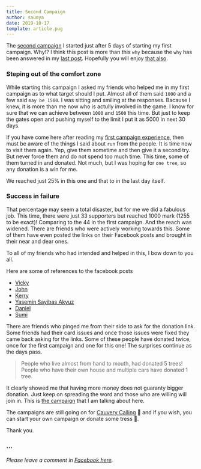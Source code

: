 ```yaml
---
title: Second Campaign
author: saumya
date: 2019-10-17
template: article.pug
---
```


The [second campaign][2] I started just after 5 days of starting my first campaign. Why!? I think this post is more than this `why` because the `why` has been answered in my [last post][1]. Hopefully you will enjoy [that also][1].

### Steping out of the comfort zone

While starting this campaign I asked my friends who helped me in my first campaign as to what target should I put. Almost all of them said `1000` and a few said `may be 1500`. I was sitting and smiling at the responses. Bacause I knew, it is more than me now who is actully involved in the game. I know for sure that we can achieve between `1000` and `1500` this time. But just to keep the gates open and pushing myself to the limit I put it as 5000 in next 30 days.

If you have come here after reading my [first campaign experience][1], then must be aware of the things I said about `run` from the people. It is time now to visit them again. Yep, give them sometime and then give it a second try. But never force them and do not spend too much time. This time, some of them turned in and donated. Not much, but I was hoping for `one tree`, so any donation is a win for me.

We reached just 25% in this one and that to in the last day itself.

### Success in failure

That percentage may seem a total disaster, but for me we did a fabulous job. This time, there were just 33 supporters but reached 1000 mark (1255 to be exact)! Comparing to the 44 in the first campaign. And the reach was widened. There are friends who were actively working towards this. Some of them have even posted the links on their Facebook posts and brought in their near and dear ones.

To all of my friends who had intended and helped in this, I bow down to you all.

Here are some of references to the facebook posts

 - [Vicky][Vicky]
 - [John][John]
 - [Kerry][Kerry]
 - [Yasemin Sayibas Akyuz][Yasemin Sayibas Akyuz]
 - [Daniel][Daniel]
 - [Sumi][Sumi]

There are friends who pinged me from their side to ask for the donation link. Some friends had their card issues and once those issues were fixed they came back asking for the links. Some of these people have donated twice, once for the first campaign and one for this one! The surprises continue as the days pass.

>People who live almost from hand to mouth, had donated 5 trees! People who have their own house and multiple cars have donated 1 tree.

It clearly showed me that having more money does not guaranty bigger donation. Just keep on spreading the word and those who are willing will join in. This is [the campaign][2] that I am talkng about here.


The campaigns are still going on for [Cauvery Calling][cc] 🙏 and if you wish, you can start your own campaign or donate some tress 🙏. 

Thank you.


### ...
###### Please leave a comment in [Facebook here][fb-comment1].







[cc]: https://www.ishaoutreach.org/en/cauvery-calling
[fb-comment1]: https://www.facebook.com/saumyaray/posts/10162952072090179

[1]: .
[1a]: https://saumya.github.io/ray/articles/86/

[2]: https://www.ishaoutreach.org/en/cauvery-calling/campaigns/cauvery-calling-action-now-19321

[Vicky]: https://www.facebook.com/QueenOfCBR/posts/10218551367348117
[John]: https://www.facebook.com/permalink.php?story_fbid=10103540121609906&id=19511191
[Kerry]: https://www.facebook.com/kerry.macleod.399/posts/10162124475540696
[Yasemin Sayibas Akyuz]: https://www.facebook.com/yaseminsa/posts/10157282216698964
[Daniel]: https://www.facebook.com/primaryfeather/posts/3011033585578041
[Sumi]: https://www.facebook.com/lovesumi/posts/10158908454863206

